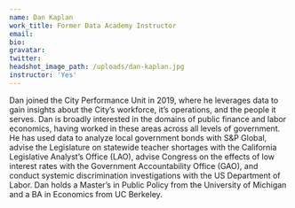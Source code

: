 ```yaml
---
name: Dan Kaplan
work_title: Former Data Academy Instructor
email:
bio:
gravatar:
twitter:
headshot_image_path: /uploads/dan-kaplan.jpg
instructor: 'Yes'
---
```


Dan joined the City Performance Unit in 2019, where he leverages data to gain insights about the City’s workforce, it’s operations, and the people it serves. Dan is broadly interested in the domains of public finance and labor economics, having worked in these areas across all levels of government. He has used data to analyze local government bonds with S&P Global, advise the Legislature on statewide teacher shortages with the California Legislative Analyst’s Office (LAO), advise Congress on the effects of low interest rates with the Government Accountability Office (GAO), and conduct systemic discrimination investigations with the US Department of Labor. Dan holds a Master’s in Public Policy from the University of Michigan and a BA in Economics from UC Berkeley.
